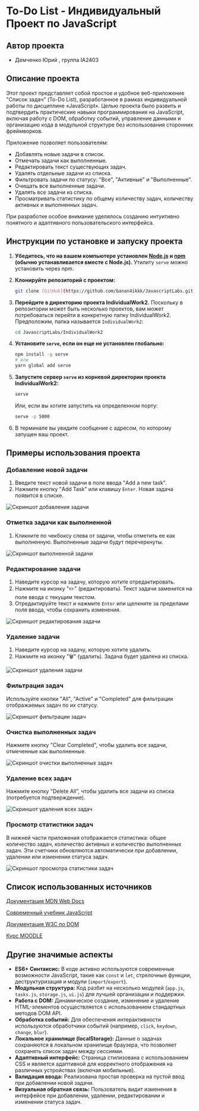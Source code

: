 # To-Do List - Индивидуальный Проект по JavaScript

## Автор проекта

* Демченко Юрий , группа IA2403
  
## Описание проекта

Этот проект представляет собой простое и удобное веб-приложение "Список задач" (To-Do List), разработанное в рамках индивидуальной работы по дисциплине «JavaScript». Целью проекта было развить и подтвердить практические навыки программирования на JavaScript, включая работу с DOM, обработку событий, управление данными и организацию кода в модульной структуре без использования сторонних фреймворков.

Приложение позволяет пользователям:

* Добавлять новые задачи в список.
* Отмечать задачи как выполненные.
* Редактировать текст существующих задач.
* Удалять отдельные задачи из списка.
* Фильтровать задачи по статусу: "Все", "Активные" и "Выполненные".
* Очищать все выполненные задачи.
* Удалять все задачи из списка.
* Просматривать статистику по общему количеству задач, количеству активных и выполненных задач.

При разработке особое внимание уделялось созданию интуитивно понятного и адаптивного пользовательского интерфейса.

## Инструкции по установке и запуску проекта

1.  **Убедитесь, что на вашем компьютере установлен [Node.js](https://nodejs.org/) и [npm](https://www.npmjs.com/) (обычно устанавливается вместе с Node.js).** Утилиту `serve` можно установить через npm.

2.  **Клонируйте репозиторий с проектом:**
    ```bash
    git clone [GitHub](https://github.com/banan4ikkk/JavascriptLabs.git)
    ```

3.  **Перейдите в директорию проекта IndividualWork2.** Поскольку в репозитории может быть несколько проектов, вам может потребоваться перейти в конкретную папку IndividualWork2. Предположим, папка называется `IndividualWork2`:
    ```bash
    cd JavascriptLabs/IndividualWork2
    ```
    
4.  **Установите `serve`, если он еще не установлен глобально:**
    ```bash
    npm install -g serve
    # или
    yarn global add serve
    ```

5.  **Запустите сервер `serve` из корневой директории проекта IndividualWork2:**
    ```bash
    serve
    ```

    Или, если вы хотите запустить на определенном порту:

    ```bash
    serve -p 5000
    ```

6.  В терминале вы увидите сообщение с адресом, по которому запущен ваш проект.

## Примеры использования проекта

### Добавление новой задачи

1.  Введите текст новой задачи в поле ввода "Add a new task".
2.  Нажмите кнопку "Add Task" или клавишу `Enter`. Новая задача появится в списке.

![Скриншот добавления задачи](https://github.com/banan4ikkk/JavascriptLabs/blob/main/IndividualWork2/screens/image1.png)

### Отметка задачи как выполненной

1.  Кликните по чекбоксу слева от задачи, чтобы отметить ее как выполненную. Выполненные задачи будут перечеркнуты.

![Скриншот выполненной задачи](https://github.com/banan4ikkk/JavascriptLabs/blob/main/IndividualWork2/screens/image2.png)

### Редактирование задачи

1.  Наведите курсор на задачу, которую хотите отредактировать.
2.  Нажмите на иконку "✏️" (редактировать). Текст задачи заменится на поле ввода с текущим текстом.
3.  Отредактируйте текст и нажмите `Enter` или щелкните за пределами поля ввода, чтобы сохранить изменения.

![Скриншот редактирования задачи](https://github.com/banan4ikkk/JavascriptLabs/blob/main/IndividualWork2/screens/image3.png)

### Удаление задачи

1.  Наведите курсор на задачу, которую хотите удалить.
2.  Нажмите на иконку "🗑️" (удалить). Задача будет удалена из списка.

![Скриншот удаления задачи](https://github.com/banan4ikkk/JavascriptLabs/blob/main/IndividualWork2/screens/image4.png)

### Фильтрация задач

Используйте кнопки "All", "Active" и "Completed" для фильтрации отображаемых задач по их статусу.

![Скриншот фильтрации задач](https://github.com/banan4ikkk/JavascriptLabs/blob/main/IndividualWork2/screens/image5.png)

### Очистка выполненных задач

Нажмите кнопку "Clear Completed", чтобы удалить все задачи, отмеченные как выполненные.

![Скриншот очистки выполненных задач](https://github.com/banan4ikkk/JavascriptLabs/blob/main/IndividualWork2/screens/image6.png)

### Удаление всех задач

Нажмите кнопку "Delete All", чтобы удалить все задачи из списка (потребуется подтверждение).

![Скриншот удаления всех задач](https://github.com/banan4ikkk/JavascriptLabs/blob/main/IndividualWork2/screens/image7.png)

### Просмотр статистики задач

В нижней части приложения отображается статистика: общее количество задач, количество активных и количество выполненных задач. Эти счетчики обновляются автоматически при добавлении, удалении или изменении статуса задач.

![Скриншот просмотра статистики задач](https://github.com/banan4ikkk/JavascriptLabs/blob/main/IndividualWork2/screens/image8.png)

## Список использованных источников

[Документация MDN Web Docs](https://developer.mozilla.org/ru/)

[Современный учебник JavaScript](https://learn.javascript.ru/)

[Документация W3C по DOM](https://www.w3.org/DOM/)

[Курс MOODLE](https://github.com/MSU-Courses/javascript)


## Другие значимые аспекты

* **ES6+ Синтаксис:** В коде активно используются современные возможности JavaScript, такие как `const` и `let`, стрелочные функции, деструктуризация и модули (`import`/`export`).
* **Модульная структура:** Код разбит на несколько модулей (`app.js`, `tasks.js`, `storage.js`, `ui.js`) для лучшей организации и поддержки.
* **Работа с DOM:** Динамическое создание, изменение и удаление HTML-элементов осуществляется с использованием стандартных методов DOM API.
* **Обработка событий:** Для обеспечения интерактивности используются обработчики событий (например, `click`, `keydown`, `change`, `blur`).
* **Локальное хранилище (localStorage):** Данные о задачах сохраняются в локальном хранилище браузера, что позволяет сохранять список задач между сессиями.
* **Адаптивный интерфейс:** Страница стилизована с использованием CSS и является адаптивной для корректного отображения на различных устройствах (включая мобильные).
* **Валидация ввода:** Реализована простая проверка на пустой ввод при добавлении новой задачи.
* **Визуальная обратная связь:** Пользователь видит изменения в интерфейсе при добавлении, удалении, редактировании и изменении статуса задач.

